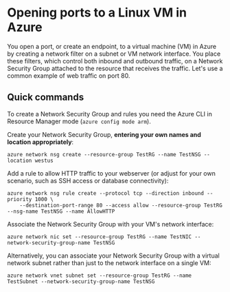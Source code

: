 # Opening ports to a Linux VM in Azure
You open a port, or create an endpoint, to a virtual machine (VM) in Azure by creating a network filter on a subnet or VM network interface. You place these filters, which control both inbound and outbound traffic, on a Network Security Group attached to the resource that receives the traffic. Let's use a common example of web traffic on port 80.

## Quick commands
To create a Network Security Group and rules you need the Azure CLI in Resource Manager mode (`azure config mode arm`).

Create your Network Security Group, **entering your own names and location appropriately**:

```
azure network nsg create --resource-group TestRG --name TestNSG --location westus
```

Add a rule to allow HTTP traffic to your webserver (or adjust for your own scenario, such as SSH access or database connectivity):

```
azure network nsg rule create --protocol tcp --direction inbound --priority 1000 \
    --destination-port-range 80 --access allow --resource-group TestRG --nsg-name TestNSG --name AllowHTTP
```

Associate the Network Security Group with your VM's network interface:

```
azure network nic set --resource-group TestRG --name TestNIC --network-security-group-name TestNSG
```

Alternatively, you can associate your Network Security Group with a virtual network subnet rather than just to the network interface on a single VM:

```
azure network vnet subnet set --resource-group TestRG --name TestSubnet --network-security-group-name TestNSG
```
